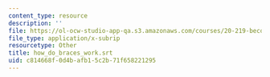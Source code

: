 ```yaml
---
content_type: resource
description: ''
file: https://ol-ocw-studio-app-qa.s3.amazonaws.com/courses/20-219-becoming-the-next-bill-nye-writing-and-hosting-the-educational-show-january-iap-2015/c814668f0d4bafb15c2b71f658221295_how_do_braces_work.srt
file_type: application/x-subrip
resourcetype: Other
title: how_do_braces_work.srt
uid: c814668f-0d4b-afb1-5c2b-71f658221295
---
```

